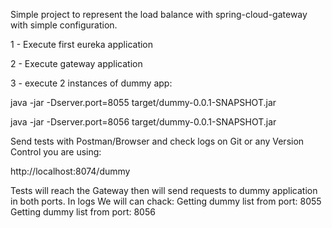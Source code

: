 Simple project to represent the load balance with spring-cloud-gateway with simple configuration.

1 - Execute first eureka application

2 - Execute gateway application

3 - execute 2 instances of dummy app:

java -jar -Dserver.port=8055 target/dummy-0.0.1-SNAPSHOT.jar

java -jar -Dserver.port=8056 target/dummy-0.0.1-SNAPSHOT.jar

Send tests with Postman/Browser and check logs on Git or any Version Control you are using:

http://localhost:8074/dummy

Tests will reach the Gateway then will send requests to dummy application in both ports.
In logs We will can chack:
Getting dummy list from port: 8055
Getting dummy list from port: 8056

